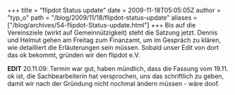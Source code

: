 +++
title = "flipdot Status update"
date = 2009-11-18T05:05:05Z
author = "typ_o"
path = "/blog/2009/11/18/flipdot-status-update"
aliases = ["/blog/archives/54-flipdot-Status-update.html"]
+++
Bis auf die Vereinsziele (wirkt auf Gemeinnützigkeit) steht die Satzung
jetzt. Dennis und Helmut gehen am Freitag zum Finanzamt, um im Gespräch
zu klären, wie detailliert die Erläuterungen sein müssen. Sobald unser
Edit von dort das ok bekommt, gründen wir den flipdot e.V.

**EDIT** 20.11.09: Termin war gut, haben mündlich, dass die Fassung vom
19.11. ok ist, die Sachbearbeiterin hat versprochen, uns das schriftlich
zu geben, damit wir nach der Gründung nicht nochmal ändern müssen - wäre
doof.
